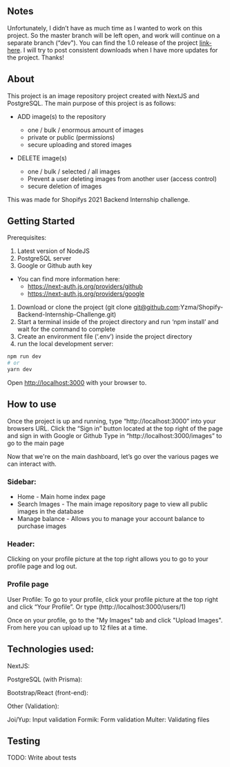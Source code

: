 
## Notes
Unfortunately, I didn’t have as much time as I wanted to work on this project. So the master branch will be left open, and work will continue on a separate branch (“dev"). You can find the 1.0 release of the project [link-here](here). I will try to post consistent downloads when I have more updates for the project. Thanks!

## About

This project is an image repository project created with NextJS and PostgreSQL. The main purpose of this project is as follows:
- ADD image(s) to the repository
  - one / bulk / enormous amount of images
  - private or public (permissions)
  - secure uploading and stored images

- DELETE image(s)
  - one / bulk / selected / all images
  - Prevent a user deleting images from another user (access control)
  - secure deletion of images

This was made for Shopifys 2021 Backend Internship challenge. 

## Getting Started

Prerequisites:

1. Latest version of NodeJS
2. PostgreSQL server
3. Google or Github auth key
- You can find more information here:
  - https://next-auth.js.org/providers/github
  - https://next-auth.js.org/providers/google

1. Download or clone the project (git clone git@github.com:Yzma/Shopify-Backend-Internship-Challenge.git)
2. Start a terminal inside of the project directory and run ‘npm install’ and wait for the command to complete
3. Create an environment file (‘.env’) inside the project directory
4. run the local development server:

```bash
npm run dev
# or
yarn dev
```

Open [http://localhost:3000](http://localhost:3000) with your browser to.

## How to use
Once the project is up and running, type “http://localhost:3000” into your browsers URL.
Click the “Sign in” button located at the top right of the page and sign in with Google or Github
Type in “http://localhost:3000/images” to go to the main page

Now that we're on the main dashboard, let’s go over the various pages we can interact with.

### Sidebar:
- Home - Main home index page
- Search Images - The main image repository page to view all public images in the database
- Manage balance - Allows you to manage your account balance to purchase images

### Header: 
Clicking on your profile picture at the top right allows you to go to your profile page and log out.

### Profile page

User Profile:
To go to your profile, click your profile picture at the top right and click “Your Profile”. Or type (http://localhost:3000/users/1)

Once on your profile, go to the "My Images" tab and click "Upload Images". From here you can upload up to 12 files at a time.

## Technologies used:

NextJS:

PostgreSQL (with Prisma):

Bootstrap/React (front-end):

Other (Validation):

Joi/Yup: Input validation
Formik: Form validation
Multer: Validating files

## Testing

TODO: Write about tests
